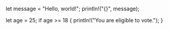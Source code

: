 let message = "Hello, world!";
println!("{}", message);

let age = 25;
if age >= 18 {
  println!("You are eligible to vote.");
}